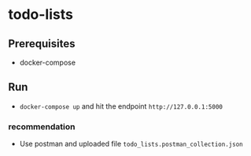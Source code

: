 # todo-lists

## Prerequisites
- docker-compose

## Run
- `docker-compose up` and hit the endpoint `http://127.0.0.1:5000`

### recommendation
- Use postman and uploaded file `todo_lists.postman_collection.json`